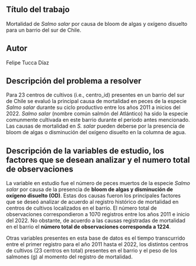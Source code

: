 ## Título del trabajo
Mortalidad de *Salmo salar* por causa de bloom de algas y oxígeno disuelto para un barrio del sur de Chile.

## Autor
Felipe Tucca Díaz

## Descripción del problema a resolver
Para 23 centros de cultivos (i.e., centro_id) presentes en un barrio del sur de Chile se evaluó la principal causa de mortalidad en peces de la especie *Salmo salar* durante su ciclo productivo entre los años 2011 a inicios del 2022. *Salmo salar* (nombre común salmón del Atlántico) ha sido la especie comunmente cultivada en este barrio durante el periodo antes mencionado. Las causas de mortalidad en *S. salar* pueden deberse por la presencia de bloom de algas o disminución del oxígeno disuelto en la columna de agua. 

## Descripción de la variables de estudio, los factores que se desean analizar y el numero total de observaciones
La variable en estudio fue el número de peces muertos de la especie *Salmo salar* por causa de la presencia de **bloom de algas y disminución de oxígeno disuelto (OD)**. Estas dos causas fueron los principales factores que se deseó analizar de acuerdo al registro histórico de mortalidad en centros de cultivos localizados en el barrio. El número total de observaciones correspondieron a 1070 registros entre los años 2011 e inicio del 2022. No obstante, de acuerdo a las causas registradas de mortalidad en el barrio el **número total de observaciones corresponda a 1224**.

Otras variables presentes en esta base de datos es el tiempo transcurrido entre el primer registro para el año 2011 hasta el 2022, los distintos centros de cultivos (23 centros en total) presentes en el barrio y el peso de los salmones (g) al momento del registro de mortalidad.




